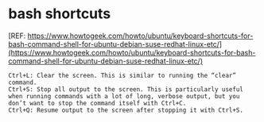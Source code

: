 # bash shortcuts
[REF: https://www.howtogeek.com/howto/ubuntu/keyboard-shortcuts-for-bash-command-shell-for-ubuntu-debian-suse-redhat-linux-etc/](https://www.howtogeek.com/howto/ubuntu/keyboard-shortcuts-for-bash-command-shell-for-ubuntu-debian-suse-redhat-linux-etc/)

```
Ctrl+L: Clear the screen. This is similar to running the “clear” command.
Ctrl+S: Stop all output to the screen. This is particularly useful when running commands with a lot of long, verbose output, but you don’t want to stop the command itself with Ctrl+C.
Ctrl+Q: Resume output to the screen after stopping it with Ctrl+S.
```